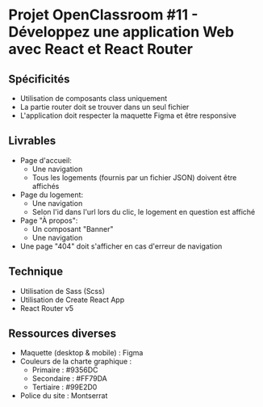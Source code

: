 # Projet OpenClassroom #11 - Développez une application Web avec React et React Router

## Spécificités

- Utilisation de composants class uniquement
- La partie router doit se trouver dans un seul fichier
- L'application doit respecter la maquette Figma et être responsive

## Livrables

- Page d'accueil:
  - Une navigation
  - Tous les logements (fournis par un fichier JSON) doivent être affichés
- Page du logement:
  - Une navigation
  - Selon l'id dans l'url lors du clic, le logement en question est affiché
- Page "À propos":
  - Un composant "Banner"
  - Une navigation
- Une page "404" doit s'afficher en cas d'erreur de navigation

## Technique

- Utilisation de Sass (Scss)
- Utilisation de Create React App
- React Router v5

## Ressources diverses

- Maquette (desktop & mobile) : Figma
- Couleurs de la charte graphique :
  - Primaire : #9356DC
  - Secondaire : #FF79DA
  - Tertiaire : #99E2D0
- Police du site : Montserrat
